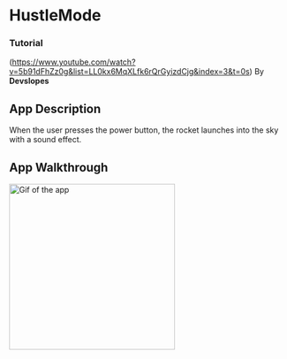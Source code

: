 # HustleMode

### Tutorial 
(https://www.youtube.com/watch?v=5b91dFhZz0g&list=LL0kx6MqXLfk6rQrGyizdCjg&index=3&t=0s) 
By **Devslopes**

## App Description 
When the user presses the power button, the rocket launches into the sky with a sound effect. 

## App Walkthrough 

<img src = "http://g.recordit.co/DhvvV1DzSr.gif" alt="Gif of the app" width=300>
